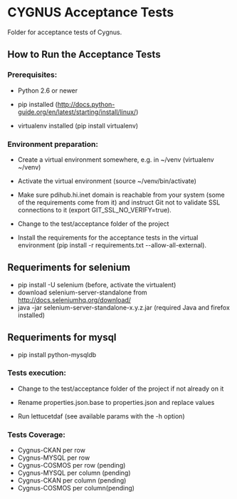 # CYGNUS Acceptance Tests

Folder for acceptance tests of Cygnus.

## How to Run the Acceptance Tests

### Prerequisites:

- Python 2.6 or newer

- pip installed (http://docs.python-guide.org/en/latest/starting/install/linux/)

- virtualenv installed (pip install virtualenv)

### Environment preparation:

- Create a virtual environment somewhere, e.g. in ~/venv (virtualenv ~/venv)

- Activate the virtual environment (source ~/venv/bin/activate)

- Make sure pdihub.hi.inet domain is reachable from your system (some of the requirements come from it) and instruct Git not to validate SSL connections to it (export GIT\_SSL\_NO\_VERIFY=true).

- Change to the test/acceptance folder of the project

- Install the requirements for the acceptance tests in the virtual environment (pip install -r requirements.txt --allow-all-external).

## Requeriments for selenium

- pip install -U selenium (before, activate the virtualent)
- download selenium-server-standalone from http://docs.seleniumhq.org/download/
- java -jar selenium-server-standalone-x.y.z.jar (required Java and firefox installed)

## Requeriments for mysql

- pip install python-mysqldb

### Tests execution:

- Change to the test/acceptance folder of the project if not already on it

- Rename properties.json.base to properties.json and replace values

- Run lettucetdaf (see available params with the -h option)

### Tests Coverage:

- Cygnus-CKAN per row
- Cygnus-MYSQL per row
- Cygnus-COSMOS per row (pending)
- Cygnus-MYSQL per column (pending)
- Cygnus-CKAN per column (pending)
- Cygnus-COSMOS per column(pending)





